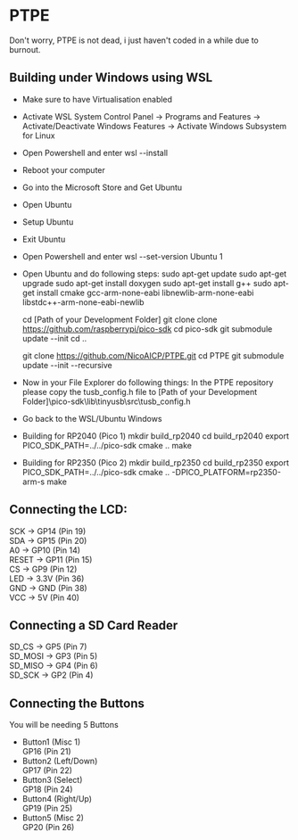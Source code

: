 # PTPE

Don't worry, PTPE is not dead, i just haven't coded in a while due to burnout.

## Building under Windows using WSL

 - Make sure to have Virtualisation enabled

 - Activate WSL
    System Control Panel -> Programs and Features -> Activate/Deactivate Windows Features -> Activate Windows Subsystem for Linux

 - Open Powershell and enter
    wsl --install

 - Reboot your computer

 - Go into the Microsoft Store and Get Ubuntu

 - Open Ubuntu

 - Setup Ubuntu

 - Exit Ubuntu

 - Open Powershell and enter
    wsl --set-version Ubuntu 1

 - Open Ubuntu and do following steps:
    sudo apt-get update
    sudo apt-get upgrade
    sudo apt-get install doxygen
    sudo apt-get install g++
    sudo apt-get install cmake gcc-arm-none-eabi libnewlib-arm-none-eabi libstdc++-arm-none-eabi-newlib

    cd [Path of your Development Folder]
    git clone clone https://github.com/raspberrypi/pico-sdk
    cd pico-sdk
    git submodule update --init
    cd ..

    git clone https://github.com/NicoAICP/PTPE.git
    cd PTPE
    git submodule update --init --recursive

 - Now in your File Explorer do following things:
    In the PTPE repository please copy the tusb_config.h file to [Path of your Development Folder]\pico-sdk\lib\tinyusb\src\tusb_config.h

 - Go back to the WSL/Ubuntu Windows

 - Building for RP2040 (Pico 1) 
    mkdir build_rp2040
    cd build_rp2040
    export PICO_SDK_PATH=../../pico-sdk
    cmake ..
    make

 - Building for RP2350 (Pico 2)
    mkdir build_rp2350
    cd build_rp2350
    export PICO_SDK_PATH=../../pico-sdk
    cmake .. -DPICO_PLATFORM=rp2350-arm-s
    make

## Connecting the LCD:
SCK -> GP14 (Pin 19)  
SDA -> GP15 (Pin 20)  
A0 -> GP10 (Pin 14)  
RESET -> GP11 (Pin 15)  
CS -> GP9 (Pin 12)  
LED -> 3.3V (Pin 36)  
GND -> GND (Pin 38)  
VCC -> 5V (Pin 40)

## Connecting a SD Card Reader
SD_CS -> GP5 (Pin 7)  
SD_MOSI -> GP3 (Pin 5)  
SD_MISO -> GP4 (Pin 6)  
SD_SCK -> GP2 (Pin 4)  
  
## Connecting the Buttons  
You will be needing 5 Buttons  
- Button1 (Misc 1)  
GP16 (Pin 21)  
- Button2 (Left/Down)  
GP17 (Pin 22)  
- Button3 (Select)  
GP18 (Pin 24)  
- Button4 (Right/Up)  
GP19 (Pin 25)  
- Button5 (Misc 2)  
GP20 (Pin 26)
